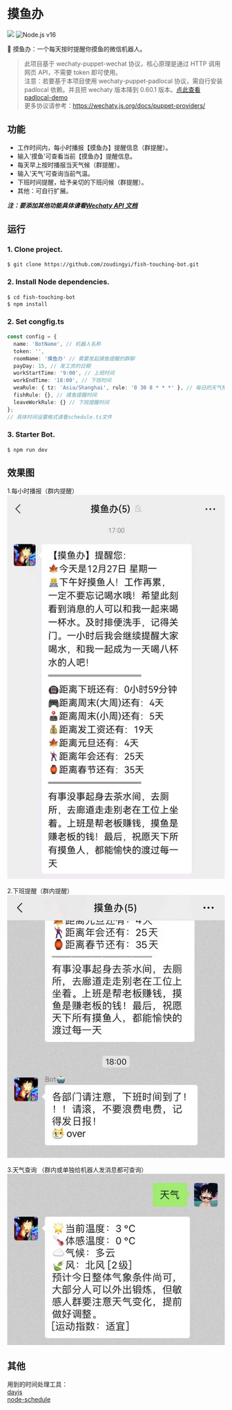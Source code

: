 # 摸鱼办

[![](https://img.shields.io/badge/Powered%20By-Wechaty-yellowgreen.svg)](https://github.com/wechaty/wechaty)
![Node.js v16](https://img.shields.io/badge/node->=16-green.svg)

🤖 摸鱼办：一个每天按时提醒你摸鱼的微信机器人。

> 此项目基于 wechaty-puppet-wechat 协议，核心原理是通过 HTTP 调用网页 API，不需要 token 即可使用。<br>
> 注意：若要基于本项目使用 wechaty-puppet-padlocal 协议，需自行安装 padlocal 依赖。并且把 wechaty 版本降到 0.60.1 版本。[点此查看 padlocal-demo](https://github.com/zoudingyi/wechaty-puppet-padlocal-demo)<br>
> 更多协议请参考：<https://wechaty.js.org/docs/puppet-providers/>

## 功能

- 工作时间内，每小时播报【摸鱼办】提醒信息（群提醒）。
- 输入'摸鱼'可查看当前【摸鱼办】提醒信息。
- 每天早上按时播报当天气候（群提醒）。
- 输入'天气'可查询当前气温。
- 下班时间提醒，给予亲切的下班问候（群提醒）。
- 其他：可自行扩展。

**_注：要添加其他功能具体请看[Wechaty API 文档](https://wechaty.gitbook.io/wechaty/v/zh/)_**

## 运行

### 1. Clone project.

```
$ git clone https://github.com/zoudingyi/fish-touching-bot.git
```

### 2. Install Node dependencies.

```
$ cd fish-touching-bot
$ npm install
```

### 2. Set congfig.ts

```ts
const config = {
  name: 'BotName', // 机器人名称
  token: '',
  roomName: '摸鱼办' // 需要发起摸鱼提醒的群聊
  payDay: 15, // 发工资的日期
  workStartTime: '9:00', // 上班时间
  workEndTime: '18:00', // 下班时间
  weaRule: { tz: 'Asia/Shanghai', rule: '0 30 8 * * *' }, // 每日的天气预报提醒时间
  fishRule: {}, // 摸鱼提醒时间
  leaveWorkRule: {} // 下班提醒时间
};
// 具体时间设置格式请看schedule.ts文件
```

### 3. Starter Bot.

```
$ npm run dev
```

## 效果图

1.每小时播报（群内提醒）
![效果图](/src/img/report1.jpg)

2.下班提醒（群内提醒）
![效果图](/src/img/report2.jpg)

3.天气查询 （群内或单独给机器人发消息都可查询）
![效果图](/src/img/report3.jpg)

## 其他

用到的时间处理工具：<br>
[dayjs](https://github.com/iamkun/dayjs)<br>
[node-schedule](https://github.com/node-schedule/node-schedule)
